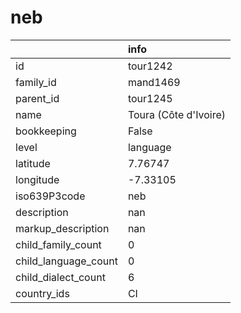 # neb
|                      | info                  |
|:---------------------|:----------------------|
| id                   | tour1242              |
| family_id            | mand1469              |
| parent_id            | tour1245              |
| name                 | Toura (Côte d'Ivoire) |
| bookkeeping          | False                 |
| level                | language              |
| latitude             | 7.76747               |
| longitude            | -7.33105              |
| iso639P3code         | neb                   |
| description          | nan                   |
| markup_description   | nan                   |
| child_family_count   | 0                     |
| child_language_count | 0                     |
| child_dialect_count  | 6                     |
| country_ids          | CI                    |